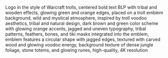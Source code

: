 Logo in the style of Warcraft trolls, centered bold text BLP with tribal and wooden effects, glowing green and orange
edges, placed on a troll emblem background, wild and mystical atmosphere, inspired by troll voodoo aesthetics, tribal
and natural design, dark brown and green color scheme with glowing orange accents, jagged and uneven typography, tribal
patterns, feathers, bones, and tiki masks integrated into the emblem, emblem features a circular shape with jagged
edges, textured with carved wood and glowing voodoo energy, background texture of dense jungle foliage, stone totems,
and glowing runes, high-quality, 4K resolution
